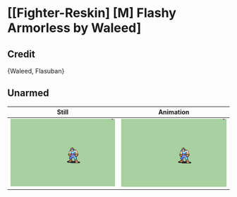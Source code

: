 # [\[Fighter-Reskin\] \[M\] Flashy Armorless by Waleed]

## Credit

{Waleed, Flasuban}

## Unarmed

| Still | Animation |
| :---: | :-------: |
| ![Unarmed still](./Unarmed_000.png) | ![Unarmed animation](./Unarmed.gif) |
